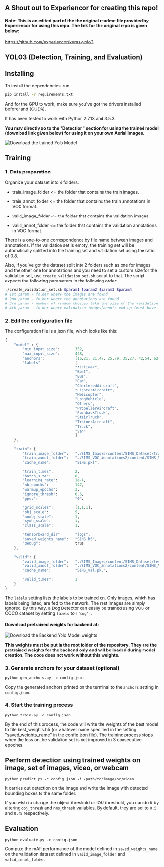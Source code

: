 ## A Shout out to Experiencor for creating this repo!

#### Note: This is an edited part of the the original readme file provided by Experiencor for using this repo. The link for the original repo is given below:
https://github.com/experiencor/keras-yolo3

## YOLO3 (Detection, Training, and Evaluation)

## Installing

To install the dependencies, run
```bash
pip install -r requirements.txt
```
And for the GPU to work, make sure you've got the drivers installed beforehand (CUDA).

It has been tested to work with Python 2.7.13 and 3.5.3.

**You may directly go to the "Detection" section for using the trained model (download link given below) for using it on your own Aerial Images.**

![Download the trained Yolo Model](https://drive.google.com/open?id=1BGqg6ilnZDJDpogyk-3Nxyhy2gNAiQWZ)

## Training

### 1. Data preparation 

Organize your dataset into 4 folders:

+ train_image_folder <= the folder that contains the train images.

+ train_annot_folder <= the folder that contains the train annotations in VOC format.

+ valid_image_folder <= the folder that contains the validation images.

+ valid_annot_folder <= the folder that contains the validation annotations in VOC format.
    
There is a one-to-one correspondence by file name between images and annotations. If the validation set is empty, the training set will be automatically splitted into the training set and validation set using the ratio of 0.8.

Also, if you've got the dataset split into 2 folders such as one for images and the other one for annotations and you need to set a custom size for the validation set, use `create_validation_set.sh` script to that. The script expects the following parameters in the following order:
```bash
./create_validation_set.sh $param1 $param2 $param3 $param4
# 1st param - folder where the images are found
# 2nd param - folder where the annotations are found
# 3rd param - number of random choices (aka the size of the validation set in absolute value)
# 4th param - folder where validation images/annots end up (must have images/annots folders inside the given directory as the 4th param)
```

### 2. Edit the configuration file
The configuration file is a json file, which looks like this:

```python
{
    "model" : {
        "min_input_size":       352,
        "max_input_size":       448,
        "anchors":              [16,21, 21,45, 25,79, 35,27, 42,54, 62,32, 76,95, 135,184, 238,302],
        "labels":               [
                                "Airliner",
                                "Boat",
                                "Bus",
                                "Car",
                                "CharteredAircraft",
                                "FighterAircraft",
                                "Helicopter",
                                "LongVehicle",
                                "Others",
                                "PropellerAircraft",
                                "PushbackTruck",
                                "StairTruck",
                                "TrainerAircraft",
                                "Truck",
                                "Van"
                                ]
    },

    "train": {
        "train_image_folder":   "./SIMS_Images/content/SIMS_Dataset/train_images/",
        "train_annot_folder":   "./SIMS_VOC_Annotations2/content/SIMS_VOC_Annotations2/train_annotations/",
        "cache_name":           "SIMS.pkl",

        "train_times":          2,
        "batch_size":           8,
        "learning_rate":        1e-4,
        "nb_epochs":            147,
        "warmup_epochs":        3,
        "ignore_thresh":        0.5,
        "gpus":                 "0",

        "grid_scales":          [1,1,1],
        "obj_scale":            5,
        "noobj_scale":          1,
        "xywh_scale":           1,
        "class_scale":          1,

        "tensorboard_dir":      "logs",
        "saved_weights_name":   "SIMS.h5",
        "debug":                true
    },

    "valid": {
        "valid_image_folder":   "./SIMS_Images/content/SIMS_Dataset/test_images/",
        "valid_annot_folder":   "./SIMS_VOC_Annotations2/content/SIMS_VOC_Annotations2/test_annotations/",
        "cache_name":           "SIMS_val.pkl",

        "valid_times":          1
    }
}
```

The ```labels``` setting lists the labels to be trained on. Only images, which has labels being listed, are fed to the network. The rest images are simply ignored. By this way, a Dog Detector can easily be trained using VOC or COCO dataset by setting ```labels``` to ```['dog']```.

#### Download pretrained weights for backend at:

![Download the Backend Yolo Model weights](https://drive.google.com/file/d/1huTZhkx3S7oLakaNeguaV98lleE8oYeF/view?usp=sharing)

**This weights must be put in the root folder of the repository. They are the pretrained weights for the backend only and will be loaded during model creation. The code does not work without this weights.**

### 3. Generate anchors for your dataset (optional)

`python gen_anchors.py -c config.json`

Copy the generated anchors printed on the terminal to the ```anchors``` setting in ```config.json```.

### 4. Start the training process

`python train.py -c config.json`

By the end of this process, the code will write the weights of the best model to file best_weights.h5 (or whatever name specified in the setting "saved_weights_name" in the config.json file). The training process stops when the loss on the validation set is not improved in 3 consecutive epoches.

## Perform detection using trained weights on image, set of images, video, or webcam
`python predict.py -c config.json -i /path/to/image/or/video`

It carries out detection on the image and write the image with detected bounding boxes to the same folder.

If you wish to change the object threshold or IOU threshold, you can do it by altering `obj_thresh` and `nms_thresh` variables. By default, they are set to `0.5` and `0.45` respectively.

## Evaluation

`python evaluate.py -c config.json`

Compute the mAP performance of the model defined in `saved_weights_name` on the validation dataset defined in `valid_image_folder` and `valid_annot_folder`.
